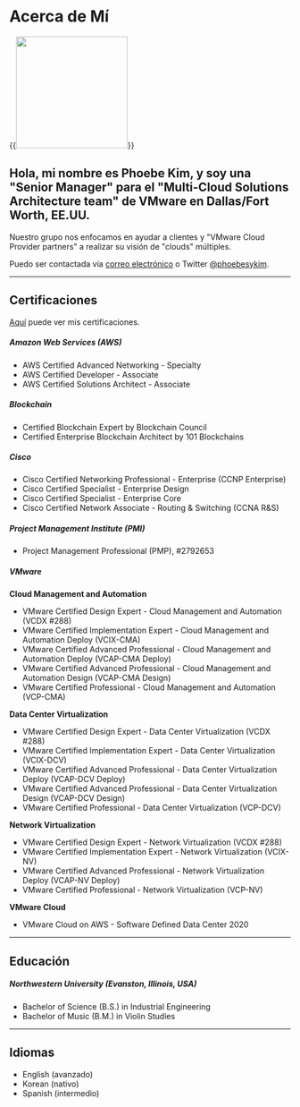 # Acerca de Mí


{{<image src="headshot.jpeg" width="200" display="inline-block">}}

## Hola, mi nombre es Phoebe Kim, y soy una "Senior Manager" para el "Multi-Cloud Solutions Architecture team" de VMware en Dallas/Fort Worth, EE.UU.

Nuestro grupo nos enfocamos en ayudar a clientes y "VMware Cloud Provider partners" a realizar su visión de "clouds" múltiples. 

Puedo ser contactada vía [correo electrónico](mailto:info.288clouds@gmail.com) o Twitter [@phoebesykim](https://twitter.com/phoebesykim).

***
## Certificaciones

[Aquí](https://www.youracclaim.com/users/phoebesykim/badges) puede ver mis certificaciones.

##### Amazon Web Services (AWS)
* AWS Certified Advanced Networking - Specialty
* AWS Certified Developer - Associate
* AWS Certified Solutions Architect - Associate

##### Blockchain
* Certified Blockchain Expert by Blockchain Council
* Certified Enterprise Blockchain Architect by 101 Blockchains

##### Cisco
* Cisco Certified Networking Professional - Enterprise (CCNP Enterprise)
* Cisco Certified Specialist - Enterprise Design
* Cisco Certified Specialist - Enterprise Core
* Cisco Certified Network Associate - Routing & Switching (CCNA R&S)

##### Project Management Institute (PMI)
* Project Management Professional (PMP), #2792653

##### VMware
<b>Cloud Management and Automation</b>
* VMware Certified Design Expert - Cloud Management and Automation (VCDX #288)
* VMware Certified Implementation Expert - Cloud Management and Automation Deploy (VCIX-CMA)
* VMware Certified Advanced Professional - Cloud Management and Automation Deploy (VCAP-CMA Deploy)
* VMware Certified Advanced Professional - Cloud Management and Automation Design (VCAP-CMA Design)
* VMware Certified Professional - Cloud Management and Automation (VCP-CMA)

<b>Data Center Virtualization</b>
* VMware Certified Design Expert - Data Center Virtualization (VCDX #288)
* VMware Certified Implementation Expert - Data Center Virtualization (VCIX-DCV)
* VMware Certified Advanced Professional - Data Center Virtualization Deploy (VCAP-DCV Deploy)
* VMware Certified Advanced Professional - Data Center Virtualization Design (VCAP-DCV Design)
* VMware Certified Professional - Data Center Virtualization (VCP-DCV)

<b>Network Virtualization</b>
* VMware Certified Design Expert - Network Virtualization (VCDX #288)
* VMware Certified Implementation Expert - Network Virtualization (VCIX-NV)
* VMware Certified Advanced Professional - Network Virtualization Deploy (VCAP-NV Deploy)
* VMware Certified Professional - Network Virtualization (VCP-NV)

<b>VMware Cloud</b>
* VMware Cloud on AWS - Software Defined Data Center 2020

***
## Educación
##### Northwestern University (Evanston, Illinois, USA)
* Bachelor of Science (B.S.) in Industrial Engineering
* Bachelor of Music (B.M.) in Violin Studies

***
## Idiomas
* English (avanzado)
* Korean (nativo)
* Spanish (intermedio)
